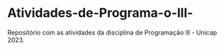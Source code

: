 # Atividades-de-Programa-o-lll-
Repositório com as atividades da disciplina de Programação lll - Unicap 2023. 

